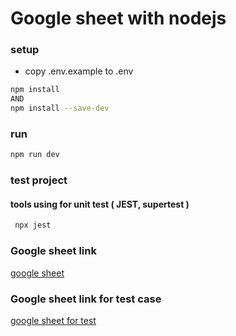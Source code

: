 # Google sheet with nodejs

### setup

* copy .env.example to .env

```sh
npm install
AND
npm install --save-dev
```

### run
```sh
npm run dev
```

### test project
#### tools using for unit test ( JEST, supertest )
```sh
 npx jest
```


### Google sheet link
[google sheet](https://docs.google.com/spreadsheets/d/1jklSrAujnQ2H7gW-SXkVt81kADDdlwNkhWphkd6p4rc/edit?usp=sharing)


### Google sheet link for test case
[google sheet for test](https://docs.google.com/spreadsheets/d/1s2PlBXfM8LFUAixB52xsc_fIQxDJ5EXIMGjTaFiz-Z4/edit?usp=sharing)



